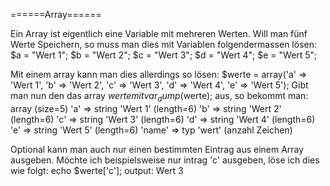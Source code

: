 ======Array======

Ein Array ist eigentlich eine Variable mit mehreren Werten. Will man fünf Werte Speichern, so muss man dies mit Variablen folgendermassen lösen:
  $a = "Wert 1";
  $b = "Wert 2";
  $c = "Wert 3";
  $d = "Wert 4";
  $e = "Wert 5";

Mit einem array kann man dies allerdings so lösen:
  $werte = array('a' => 'Wert 1', 'b' => 'Wert 2', 'c' => 'Wert 3', 'd' => 'Wert 4', 'e' => 'Wert 5');
Gibt man nun den das array $werte mit var_dump($werte); aus, so bekommt man:
  array (size=5)
  'a' => string 'Wert 1' (length=6)
  'b' => string 'Wert 2' (length=6)
  'c' => string 'Wert 3' (length=6)
  'd' => string 'Wert 4' (length=6)
  'e' => string 'Wert 5' (length=6)
'name' => typ 'wert' (anzahl Zeichen)

Optional kann man auch nur einen bestimmten Eintrag aus einem Array ausgeben. Möchte ich beispielsweise nur intrag 'c' ausgeben, löse ich dies wie folgt:
  echo $werte['c'];
  output: Wert 3